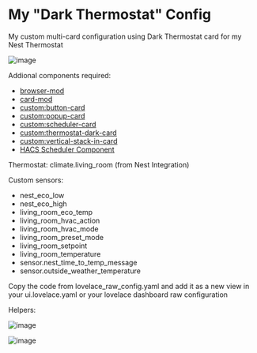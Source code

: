 # My "Dark Thermostat" Config

My custom multi-card configuration using Dark Thermostat card for my Nest Thermostat

![image](https://community-assets.home-assistant.io/original/3X/7/f/7fd8149d76be7736f1e209c62abfc2888e1acc21.png) 

Addional components required:
 - [browser-mod](https://github.com/thomasloven/hass-browser_mod)
 - [card-mod](https://github.com/thomasloven/lovelace-card-mod)
 - [custom:button-card](https://github.com/custom-cards/button-card)
 - [custom:popup-card](https://github.com/thomasloven/lovelace-popup-card)
 - [custom:scheduler-card](https://github.com/nielsfaber/scheduler-card)
 - [custom:thermostat-dark-card](https://github.com/ciotlosm/lovelace-thermostat-dark-card)
 - [custom:vertical-stack-in-card](https://github.com/ofekashery/vertical-stack-in-card)
 - [HACS Scheduler Component](https://github.com/nielsfaber/scheduler-component)
 
Thermostat: climate.living_room (from Nest Integration)

Custom sensors:
 - nest_eco_low
 - nest_eco_high
 - living_room_eco_temp
 - living_room_hvac_action
 - living_room_hvac_mode
 - living_room_preset_mode
 - living_room_setpoint
 - living_room_temperature
 - sensor.nest_time_to_temp_message
 - sensor.outside_weather_temperature

Copy the code from lovelace_raw_config.yaml and add it as a new view in your ui.lovelace.yaml or your lovelace dashboard raw configuration

Helpers:

![image](https://user-images.githubusercontent.com/49846893/202268488-3d7fbaf7-c828-4301-a1cd-491f3b0febd4.png)

![image](https://user-images.githubusercontent.com/49846893/202268689-f87263f5-38fc-4782-84c4-d6e08dbfe773.png)
